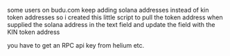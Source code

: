 some users on budu.com
keep adding solana addresses instead of kin token addresses so i created this little script
to pull the token address when supplied the solana address in the text field and update the field with the KIN token address

you have to get an RPC api key from helium etc.
